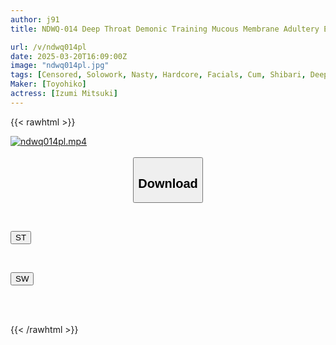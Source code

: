 ```yaml
---
author: j91
title: NDWQ-014 Deep Throat Demonic Training Mucous Membrane Adultery Edition Mitsuki Izumi

url: /v/ndwq014pl
date: 2025-03-20T16:09:00Z
image: "ndwq014pl.jpg"
tags: [Censored, Solowork, Nasty, Hardcore, Facials, Cum, Shibari, Deep Throating]
Maker: [Toyohiko]
actress: [Izumi Mitsuki]
---
```



{{< rawhtml >}}

<div class="video" data-videoid="XP36dl8o9KiD64w">
    <a href="javascript:;">
        <img src="/v/ndwq014pl/ndwq014pl.jpg" width="WIDTH" height="HEIGHT" alt="ndwq014pl.mp4" loading="lazy">
    </a>
</div>

<script type="text/javascript" src="https://j91.asia/asset/on-demand-st.js"></script>

<br>
  <link rel="stylesheet" href="https://j91.asia/asset/bs5.css">
  
  <center>
  <button class="btn btn-primary" type="button" data-bs-toggle="collapse" data-bs-target=".multi-collapse" aria-expanded="false" aria-controls="multiCollapseExample1 multiCollapseExample2"><h2>Download</h2></button></center>
</p>
<div class="row">
  <div class="col">
    <div class="collapse multi-collapse" id="multiCollapseExample1">
      <div class="card card-body">
	      	      <br>
<div class="buttons">  
<p><a href="/v/ndwq014pl/st.html" target="_blank"><button class="btn-hover color-3"><i class="fa fa-download"></i> ST</button></a></p></div>
    </div>
  </div>
</div>
  <div class="col">
    <div class="collapse multi-collapse" id="multiCollapseExample2">
      <div class="card card-body">
	      <br>
<div class="buttons">
<p><a href="/v/ndwq014pl/sw.html" target="_blank"><button class="btn-hover color-2"><i class="fa fa-download"></i> SW</button></a></p></div>
<br><br>
      </div>
    </div>
  </div>
</div>

{{< /rawhtml >}}